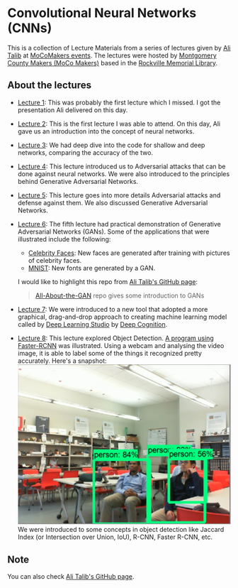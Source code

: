 # Convolutional Neural Networks (CNNs)

This is a collection of Lecture Materials from a series of lectures given by [Ali Talib](https://www.linkedin.com/in/aliasgertalib) at [MoCoMakers events](https://www.meetup.com/MoCoMakers).
The lectures were hosted by [Montgomery County Makers (MoCo Makers)](http://www.mocomakers.com/) based in the [Rockville Memorial Library](https://www.google.com/maps/search/?api=1&query=Rockville+Town+Square+Plaza%2C+30+Maryland+Ave%2C+Rockville%2C+MD%2C+us).


## About the lectures
- [Lecture 1](https://www.meetup.com/MoCoMakers/events/mdxsppyxgbmc/): This was probably the first lecture which I missed. I got the presentation Ali delivered on this day.
- [Lecture 2](https://www.meetup.com/MoCoMakers/events/mdxsppyxhbrb/): This is the first lecture I was able to attend. On this day, Ali gave us an introduction into the concept of neural networks.
- [Lecture 3](https://www.meetup.com/MoCoMakers/events/mdxsppyxhbkc/): We had deep dive into the code for shallow and deep networks, comparing the accuracy of the two.
- [Lecture 4](https://www.meetup.com/MoCoMakers/events/mdxsppyxjbnb/): This lecture introduced us to Adversarial attacks that can be done against neural networks. We were also introduced to the principles behind Generative Adversarial Networks.
- [Lecture 5](https://www.meetup.com/MoCoMakers/events/mdxsppyxkblb/): This lecture goes into more details Adversarial attacks and defense against them. We also discussed Generative Adversarial Networks.
- [Lecture 6](https://www.meetup.com/MoCoMakers/events/mdxsppyxlbzb/): The fifth lecture had practical demonstration of Generative Adversarial Networks (GANs). Some of the applications that were illustrated include the following:
    - [Celebrity Faces](./Lecture%206/CelebrityFaces-GAN): New faces are generated after training with pictures of celebrity faces. 
    - [MNIST](./Lecture%206/MNIST-GAN): New fonts are generated by a GAN. 

    I would like to highlight this repo from [Ali Talib's GitHub page](https://github.com/AliAsgerTalib-AI):
    >   [All-About-the-GAN](https://github.com/AliAsgerTalib-AI/All-About-the-GAN) repo gives some introduction to GANs
- [Lecture 7](https://www.meetup.com/MoCoMakers/events/mdxsppyxmbvb/): We were introduced to a new tool that adopted a more graphical, drag-and-drop approach to creating machine learning model called by [Deep Learning Studio](https://deepcognition.ai/features/deep-learning-studio/) by [Deep Cognition](https://deepcognition.ai/).
- [Lecture 8](https://www.meetup.com/MoCoMakers/events/mdxsppyxmbnc/): This lecture explored Object Detection. [A program using Faster-RCNN](./Lecture%208/Detect%20Objects%20via%20Webcam.py) was illustrated. Using a webcam and analysing the video image, it is able to label some of the things it recognized pretty accurately. Here's a snapshot:
    ![Webcam Snapshot](./Lecture%208/WebcamObjectDetectionSnapshot.jpg)
We were introduced to some concepts in object detection like Jaccard Index (or Intersection over Union, IoU), R-CNN, Faster R-CNN, etc.

## Note
You can also check [Ali Talib's GitHub page](https://github.com/AliAsgerTalib-AI).